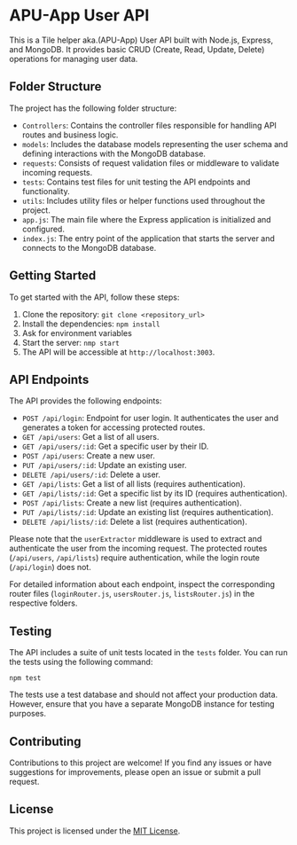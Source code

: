 
# APU-App User API

This is a Tile helper aka.(APU-App) User API built with Node.js, Express, and MongoDB. It provides basic CRUD (Create, Read, Update, Delete) operations for managing user data.

## Folder Structure

The project has the following folder structure:

- `Controllers`: Contains the controller files responsible for handling API routes and business logic.
- `models`: Includes the database models representing the user schema and defining interactions with the MongoDB database.
- `requests`: Consists of request validation files or middleware to validate incoming requests.
- `tests`: Contains test files for unit testing the API endpoints and functionality.
- `utils`: Includes utility files or helper functions used throughout the project.
- `app.js`: The main file where the Express application is initialized and configured.
- `index.js`: The entry point of the application that starts the server and connects to the MongoDB database.

## Getting Started

To get started with the API, follow these steps:

1. Clone the repository: `git clone <repository_url>`
2. Install the dependencies: `npm install`
3. Ask for environment variables
4. Start the server: `nmp start`
5. The API will be accessible at `http://localhost:3003`.

## API Endpoints

The API provides the following endpoints:

- `POST /api/login`: Endpoint for user login. It authenticates the user and generates a token for accessing protected routes.
- `GET /api/users`: Get a list of all users.
- `GET /api/users/:id`: Get a specific user by their ID.
- `POST /api/users`: Create a new user.
- `PUT /api/users/:id`: Update an existing user.
- `DELETE /api/users/:id`: Delete a user.
- `GET /api/lists`: Get a list of all lists (requires authentication).
- `GET /api/lists/:id`: Get a specific list by its ID (requires authentication).
- `POST /api/lists`: Create a new list (requires authentication).
- `PUT /api/lists/:id`: Update an existing list (requires authentication).
- `DELETE /api/lists/:id`: Delete a list (requires authentication).

Please note that the `userExtractor` middleware is used to extract and authenticate the user from the incoming request. The protected routes (`/api/users`, `/api/lists`) require authentication, while the login route (`/api/login`) does not.

For detailed information about each endpoint, inspect the corresponding router files (`loginRouter.js`, `usersRouter.js`, `listsRouter.js`) in the respective folders.


## Testing

The API includes a suite of unit tests located in the `tests` folder. You can run the tests using the following command:

```
npm test
```

The tests use a test database and should not affect your production data. However, ensure that you have a separate MongoDB instance for testing purposes.

## Contributing

Contributions to this project are welcome! If you find any issues or have suggestions for improvements, please open an issue or submit a pull request.

## License

This project is licensed under the [MIT License](https://opensource.org/licenses/MIT).
